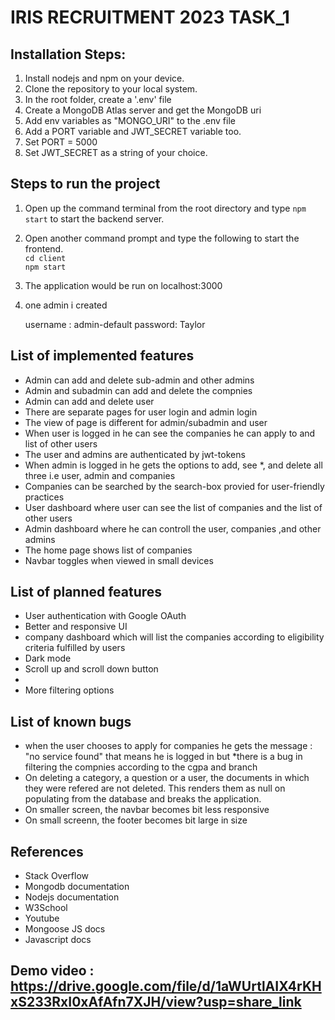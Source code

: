 # IRIS RECRUITMENT 2023 TASK_1

## Installation Steps:

1. Install nodejs and npm on your device.
2. Clone the repository to your local system.
3. In the root folder, create a '.env' file
4. Create a MongoDB Atlas server and get the MongoDB uri
5. Add env variables as "MONGO_URI" to the .env file
6. Add a PORT variable and JWT_SECRET variable too.
7. Set PORT = 5000
8. Set JWT_SECRET as a string of your choice.


## Steps to run the project

1. Open up the command terminal from the root directory and type `npm start` to start the backend server.

2. Open another command prompt and type the following to start the frontend.  
`cd client`  
`npm start`

3. The application would be run on localhost:3000

4. one admin i created   

    username : admin-default 
    password: Taylor

## List of implemented features

* Admin can add and delete sub-admin and other admins
* Admin and subadmin can add and delete the compnies 
* Admin can add and delete user
* There are separate pages for user login and admin login
* The view of page is different for admin/subadmin and user
* When user is logged in he can see the companies he can apply to and list of other users
* The user and admins are authenticated by jwt-tokens
* When admin is logged in he gets the options to add, see 
*, and delete all three i.e user, admin and companies 
* Companies can be searched by the search-box provied for user-friendly practices
* User dashboard where user can see the list of companies and the list of other users
* Admin dashboard where he can controll the user, companies ,and other admins
* The home page shows list of companies 
* Navbar toggles when viewed in small devices


## List of planned features

* User authentication with Google OAuth
* Better and responsive UI
* company dashboard which will list the companies according to eligibility criteria fulfilled by users
* Dark mode
* Scroll up and scroll down button
* 
* More filtering options

## List of known bugs
* when the user chooses to apply for companies he gets the message : "no service found" that means he is logged in but 
*there is a bug in filtering the compnies according to the cgpa and branch
* On deleting a category, a question or a user, the documents in which they were refered are not deleted. This renders them as null on populating from the database and breaks the application.
* On smaller screen, the navbar becomes bit less responsive
* On small screenn, the footer becomes bit large in size

## References
* Stack Overflow
* Mongodb documentation
* Nodejs documentation
* W3School
* Youtube
* Mongoose JS docs
* Javascript docs


## Demo video   :   https://drive.google.com/file/d/1aWUrtlAIX4rKHxS233RxI0xAfAfn7XJH/view?usp=share_link

















